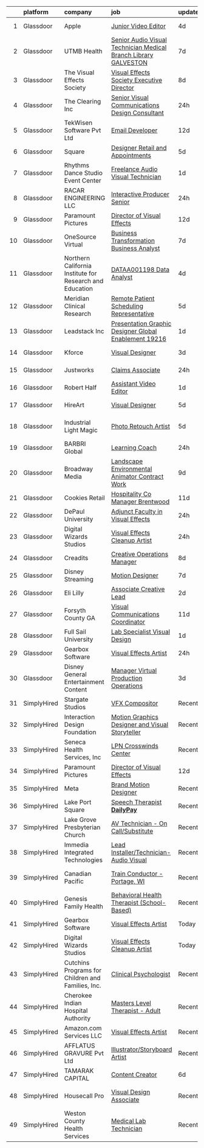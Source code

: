 

|    | platform    | company                                                  | job                                                                                                                                                                                                                                                                                                                                                                                                                                                                                                                                                                                                                                                                                                                                                                                                                                                                                                                                                 | update_time   | location                |
|---:|:------------|:---------------------------------------------------------|:----------------------------------------------------------------------------------------------------------------------------------------------------------------------------------------------------------------------------------------------------------------------------------------------------------------------------------------------------------------------------------------------------------------------------------------------------------------------------------------------------------------------------------------------------------------------------------------------------------------------------------------------------------------------------------------------------------------------------------------------------------------------------------------------------------------------------------------------------------------------------------------------------------------------------------------------------|:--------------|:------------------------|
|  1 | Glassdoor   | Apple                                                    | [Junior Video Editor](https://www.glassdoor.com/partner/jobListing.htm?pos=119&ao=1136043&s=58&guid=00000182627cffe6a5a20e9526e7acf8&src=GD_JOB_AD&t=SR&vt=w&cs=1_e7126802&cb=1659509735878&jobListingId=1008037609326&jrtk=3-0-1g9h7q01ekf3h801-1g9h7q01vi3bb800-a769a777b49e34ae-)                                                                                                                                                                                                                                                                                                                                                                                                                                                                                                                                                                                                                                                                | 4d            | Cupertino, CA           |
|  2 | Glassdoor   | UTMB Health                                              | [Senior Audio Visual Technician   Medical Branch Library  GALVESTON ](https://www.glassdoor.com/partner/jobListing.htm?pos=130&ao=1136043&s=58&guid=00000182627cffe6a5a20e9526e7acf8&src=GD_JOB_AD&t=SR&vt=w&cs=1_a67e3da7&cb=1659509735878&jobListingId=1008031503323&jrtk=3-0-1g9h7q01ekf3h801-1g9h7q01vi3bb800-9e2600cea8ae7249-)                                                                                                                                                                                                                                                                                                                                                                                                                                                                                                                                                                                                                | 7d            | Galveston, TX           |
|  3 | Glassdoor   | The Visual Effects Society                               | [Visual Effects Society   Executive Director](https://www.glassdoor.com/partner/jobListing.htm?pos=101&ao=1110586&s=58&guid=00000182627cffe6a5a20e9526e7acf8&src=GD_JOB_AD&t=SR&vt=w&ea=1&cs=1_6d7b8967&cb=1659509735875&jobListingId=1008028644135&cpc=BBD63848FB84346C&jrtk=3-0-1g9h7q01ekf3h801-1g9h7q01vi3bb800-86c44c743498392b--6NYlbfkN0ArJayimSjQBR4doNII-ykQ8iGiB_i5ozv-tIi56YiLCDSS9YH2DmZeWeuFut6rm5Sn9gO4r5v8laG6GwzUpeKR0F-NdYK7_zB0qQsN-h2HfWJtdGUUXrLdY8spRrZw2OiLkAOng8I6iFq7AhvUo2Y8NBfREVbEgx4Pu882IbEyRDGolLHUL8DOnTpIgZ38KWJ50EAUcMo_9rogRIOkMxQZq5kcp344SnoLbcAtPPMiFuUWMaG54vHL0NwVzRiuRLlymFgFt8wc9BvSwJD7Y51VnrOAl2fs6mt5uAdSN4Nlx1sXVW9zY_O0AD_I6qWRvgu8DFIcDKaCy5HKcWobDWod-avjgoj94q45Ycc-jRX9ZHb8gNvMxmR6k_IRLWNxJaS2lGtH7uxkgioWsbqo6997tOSd0tx4k_WVwa_x8SqnwjN23u-HyNkIKmGfd8lSfi9vaboeQMtWhyrC-FLjzEKcd_mMj8297ypOPOD3N6hlSwX4m34mQvUplgjWvmwpStMLXcmUOcXPv5PtG3dS6RSBI3ixFRty4fA%3D)                                | 8d            | Sherman Oaks, CA        |
|  4 | Glassdoor   | The Clearing Inc                                         | [Senior Visual Communications   Design Consultant](https://www.glassdoor.com/partner/jobListing.htm?pos=106&ao=1110586&s=58&guid=00000182627cffe6a5a20e9526e7acf8&src=GD_JOB_AD&t=SR&vt=w&ea=1&cs=1_32fb9bb7&cb=1659509735876&jobListingId=1008047686531&cpc=26740BCDE5E48596&jrtk=3-0-1g9h7q01ekf3h801-1g9h7q01vi3bb800-fe33d50953920449--6NYlbfkN0D0ff9e8Lfwlpl5zGbQmpn59AL71QmFd7VKOAnfyjZzp5sdngV8WPgYe0dov1m7Y2lnN0ZCx-YCMB-uKXVPyNAsbm6v9cxPOjmpS9SHk26UdbFfUwOr7JuhiHgF8fcMa7EICpl3iTs5zf2XlBU9BH9EJTwvU_2cbPsrYqWvwOR0oZPLgepqVPOdF6rxud0_a7jBnA8lQZxEtgl2UOKgJrhQlADrvkNZsmKXnRGz7AS_t3bIOnHiXbOSQk1hf_15QRZaJUstdqHLAhkH5jw-DH-EnEU-uZWff1mxcjVa3wQ9sTSKKCBuEPc7YsQ4LVDCG4YRDOMT4B_C2u93gKMW1g_8vHw5gtqMWIeZAvoqShNBCQHXUj6JVVEUe5BcABa5O9Ba4ytaAXEzspU6rgoM9zwuz3W7KeQuPF05WVwXQXsJB2OUXVnMRME9fHNsGvxBrrF3pNyeUoPgf-uacYnzdbHubgv8F5PdOJ3sE7v-uW2oZQ%3D%3D)                                                                             | 24h           | Washington, DC          |
|  5 | Glassdoor   | TekWisen Software Pvt  Ltd                               | [Email Developer](https://www.glassdoor.com/partner/jobListing.htm?pos=129&ao=1136043&s=58&guid=00000182627cffe6a5a20e9526e7acf8&src=GD_JOB_AD&t=SR&vt=w&ea=1&cs=1_eba6a6fb&cb=1659509735878&jobListingId=1008019853083&jrtk=3-0-1g9h7q01ekf3h801-1g9h7q01vi3bb800-990f2bd91e40ba0d-)                                                                                                                                                                                                                                                                                                                                                                                                                                                                                                                                                                                                                                                               | 12d           | Remote                  |
|  6 | Glassdoor   | Square                                                   | [Designer  Retail and Appointments](https://www.glassdoor.com/partner/jobListing.htm?pos=123&ao=1136043&s=58&guid=00000182627cffe6a5a20e9526e7acf8&src=GD_JOB_AD&t=SR&vt=w&cs=1_a3164a14&cb=1659509735878&jobListingId=1008036797850&jrtk=3-0-1g9h7q01ekf3h801-1g9h7q01vi3bb800-0e8f3e558523a76c-)                                                                                                                                                                                                                                                                                                                                                                                                                                                                                                                                                                                                                                                  | 5d            | Seattle, WA             |
|  7 | Glassdoor   | Rhythms Dance Studio   Event Center                      | [Freelance Audio Visual Technician](https://www.glassdoor.com/partner/jobListing.htm?pos=111&ao=1136043&s=58&guid=00000182627cffe6a5a20e9526e7acf8&src=GD_JOB_AD&t=SR&vt=w&ea=1&cs=1_a4e8e382&cb=1659509735876&jobListingId=1008045628711&jrtk=3-0-1g9h7q01ekf3h801-1g9h7q01vi3bb800-5fbf955d04d99ee5-)                                                                                                                                                                                                                                                                                                                                                                                                                                                                                                                                                                                                                                             | 1d            | Las Vegas, NV           |
|  8 | Glassdoor   | RACAR ENGINEERING LLC                                    | [Interactive Producer   Senior](https://www.glassdoor.com/partner/jobListing.htm?pos=102&ao=1110586&s=58&guid=00000182627cffe6a5a20e9526e7acf8&src=GD_JOB_AD&t=SR&vt=w&ea=1&cs=1_6bb3bea0&cb=1659509735875&jobListingId=1008047990645&cpc=5C70DC7FEE0D01B1&jrtk=3-0-1g9h7q01ekf3h801-1g9h7q01vi3bb800-03f83b8a66f51556--6NYlbfkN0AxPkrTPsDcA4ai02pSBbiRRK0-Ba8d9G9mYfWaq0SB0fS36dcvke5hg31lpHKocpHM9zQiWpcyLQ0Bt-PXrOB5cyO-exnxLflPeOsfyAyR7wqRHr3pD01NOAkNm7tjQX4gLWvMru3fmS0rnem3x_i4gCh9e9HIKe7rgBnF8l7-LqScajB-F81OQFB8unR6aEjwaZmnucw1bbAhzjPYTqR0aJYfDklfU1JYC-kUuPOYP72z-bhWmKPyGymoMeQjb6SWUCA09w-iLd6tIm1mPPpQMUix74p21EZtX81G7_SBArip9IJEgos0JCV9dVQSg3YkUcsVX-UBGxJZsQ1DT0MnwQyS0ysjUetLJl3LgsCwsHmSM9tpIkJYTk6c6cOjqjF7ebljliyegVx9TBcBf2unPGEmB_fjziaKxpO4JbE73zOugjRQbubLraWJI7Jjxf80juPao9lMTowdBM38eGDGE4Sv_4OGO547TkSu7UdWeLvVR9w_pWz6c1rVqIgrUF0eNEm3Kz1Mug%3D%3D)                                                                | 24h           | Auburn Hills, MI        |
|  9 | Glassdoor   | Paramount Pictures                                       | [Director of Visual Effects](https://www.glassdoor.com/partner/jobListing.htm?pos=109&ao=1136043&s=58&guid=00000182627cffe6a5a20e9526e7acf8&src=GD_JOB_AD&t=SR&vt=w&cs=1_02dea211&cb=1659509735876&jobListingId=1008020936051&jrtk=3-0-1g9h7q01ekf3h801-1g9h7q01vi3bb800-63f1e3dea8262769-)                                                                                                                                                                                                                                                                                                                                                                                                                                                                                                                                                                                                                                                         | 12d           | Los Angeles, CA         |
| 10 | Glassdoor   | OneSource Virtual                                        | [Business Transformation Business Analyst](https://www.glassdoor.com/partner/jobListing.htm?pos=127&ao=1136043&s=58&guid=00000182627cffe6a5a20e9526e7acf8&src=GD_JOB_AD&t=SR&vt=w&cs=1_75d2ecec&cb=1659509735878&jobListingId=1008030854339&jrtk=3-0-1g9h7q01ekf3h801-1g9h7q01vi3bb800-d0df8c19913c023a-)                                                                                                                                                                                                                                                                                                                                                                                                                                                                                                                                                                                                                                           | 7d            | Dallas, TX              |
| 11 | Glassdoor   | Northern California Institute for Research and Education | [DATAA001198 Data Analyst](https://www.glassdoor.com/partner/jobListing.htm?pos=121&ao=1136043&s=58&guid=00000182627cffe6a5a20e9526e7acf8&src=GD_JOB_AD&t=SR&vt=w&ea=1&cs=1_6b38ccd3&cb=1659509735878&jobListingId=1008038494191&jrtk=3-0-1g9h7q01ekf3h801-1g9h7q01vi3bb800-ff15735f070cafc9-)                                                                                                                                                                                                                                                                                                                                                                                                                                                                                                                                                                                                                                                      | 4d            | San Francisco, CA       |
| 12 | Glassdoor   | Meridian Clinical Research                               | [Remote Patient Scheduling Representative](https://www.glassdoor.com/partner/jobListing.htm?pos=113&ao=1136043&s=58&guid=00000182627cffe6a5a20e9526e7acf8&src=GD_JOB_AD&t=SR&vt=w&cs=1_ef1f705c&cb=1659509735877&jobListingId=1008035791358&jrtk=3-0-1g9h7q01ekf3h801-1g9h7q01vi3bb800-660681baea3e27cb-)                                                                                                                                                                                                                                                                                                                                                                                                                                                                                                                                                                                                                                           | 5d            | Remote                  |
| 13 | Glassdoor   | Leadstack Inc                                            | [Presentation Graphic Designer  Global Enablement 19216](https://www.glassdoor.com/partner/jobListing.htm?pos=116&ao=1136043&s=58&guid=00000182627cffe6a5a20e9526e7acf8&src=GD_JOB_AD&t=SR&vt=w&ea=1&cs=1_b319c748&cb=1659509735877&jobListingId=1008045140117&jrtk=3-0-1g9h7q01ekf3h801-1g9h7q01vi3bb800-ea4eae735183aea8-)                                                                                                                                                                                                                                                                                                                                                                                                                                                                                                                                                                                                                        | 1d            | Remote                  |
| 14 | Glassdoor   | Kforce                                                   | [Visual Designer](https://www.glassdoor.com/partner/jobListing.htm?pos=107&ao=1110586&s=58&guid=00000182627cffe6a5a20e9526e7acf8&src=GD_JOB_AD&t=SR&vt=w&cs=1_d76dd7e7&cb=1659509735876&jobListingId=1008039485359&cpc=2CAED5C921A5F994&jrtk=3-0-1g9h7q01ekf3h801-1g9h7q01vi3bb800-38d7cd934ba26d2c--6NYlbfkN0C5IatSLh_Ak1q39eQQoPIxD737RW9NeiYGvIRXkrLjEBkC4LI6KweFWWPiS1PvvlzJWla5cx_TCc-5_FFk_FMs2auIfW76raTItOLD2CLMsY1Hbsf5wKQjAhYrMmyX0M-BQ85MuW8KolIb1F10wBTgGC86oq2GPXCHBmia74g1TTcNn0GpONS2aTfgRWFIFZ1P3WLOMJHxtaNo7XlgGoN-a9NErq36jgYMhXk_RUR35VgwQitWYtfCBzYEZedZWTzhZfLMEx2_LpZVXxNfEWyTohZ7PDM0C1CWiXOrYqryWnrAswSYABm8T6fVUIpxiRzXZdT6Y3JymF6DY6_T8oUBmSRYfa8k-VbTOvL7YUBrG3ZjnKzGN8rTMMRrVqigJZJapfwIL3XpXGLmpb1jvqCAuoNlxSz8HGQvzEgQf8BdqPijVIkothBAIPDqAx0SmzK0iES8CJB2IdEaJakovj1LPoWcfyVQCDBoSXLs8I6aQ0Hn5NbX7TjUBRmuSdWIuoxksbLiGVaiv89MLbIk35ETq7y8qZP7VvoeRG2X1pYnI6MM4Usv3BiDqg8isvb90UsqTDXnxlZ64BbT0oGQhPyBkF2RuYjvj_o%3D) | 3d            | Redmond, WA             |
| 15 | Glassdoor   | Justworks                                                | [Claims Associate](https://www.glassdoor.com/partner/jobListing.htm?pos=117&ao=1136043&s=58&guid=00000182627cffe6a5a20e9526e7acf8&src=GD_JOB_AD&t=SR&vt=w&ea=1&cs=1_34f0e79b&cb=1659509735877&jobListingId=1008047540429&jrtk=3-0-1g9h7q01ekf3h801-1g9h7q01vi3bb800-4fac05972a7fe436-)                                                                                                                                                                                                                                                                                                                                                                                                                                                                                                                                                                                                                                                              | 24h           | New York, NY            |
| 16 | Glassdoor   | Robert Half                                              | [Assistant Video Editor](https://www.glassdoor.com/partner/jobListing.htm?pos=105&ao=1110586&s=58&guid=00000182627cffe6a5a20e9526e7acf8&src=GD_JOB_AD&t=SR&vt=w&ea=1&cs=1_764cd4e4&cb=1659509735876&jobListingId=1008044713965&cpc=FAE5E775D180B2FB&jrtk=3-0-1g9h7q01ekf3h801-1g9h7q01vi3bb800-a881322ad4f24ae1--6NYlbfkN0CpzDdaQkua3np5pkmj49lKioZwmwxQ-yx5plwbYmV_M1N0TAEqFh9qYT8mSqSRLxwnWcwBJWg6vpo5ne5MO-rvDWBxO1CiS5nzlQlGILr778R-nEGJGWnDnernTzK-ilkhzxs_6tqP8TBEwCVvqN1UsJb_UJtDcNVw3GdtngeJ91Vvr6GmVDY7bKXHyyJUTjc7V79aGVWfJtMzT2Qde2Wh77dazkDVl76u_G9TahLjVhjNdxM9IRaz-1hvd3_J5CfeOae86MM4VZJI1Yaz2R5pkb8f9VzeIUXXsH4xwKpU-iSq__H_SQtDJN-HhB4IERdH-aPx-ndvF6mCC0KIoARcquNN6sRW6xKCM98LhyApR2jJf35TgWmOs_lUNBe4odJBUFPVTXAjxQzRFY50HKkAH5cvK9wWz3w2oPG7unQah5oJAdhJfUFENTpDGtGdQvkcVRhqATJwVpg6Ef2Kko_QouHHb9AeAj6Rnpgo6Dm34hyDLe148-8a_ost7tIxpk4%3D)                                                                                     | 1d            | Boca Raton, FL          |
| 17 | Glassdoor   | HireArt                                                  | [Visual Designer](https://www.glassdoor.com/partner/jobListing.htm?pos=103&ao=1110586&s=58&guid=00000182627cffe6a5a20e9526e7acf8&src=GD_JOB_AD&t=SR&vt=w&ea=1&cs=1_7d6cd456&cb=1659509735875&jobListingId=1008036761389&cpc=9C2286EA3771AAF6&jrtk=3-0-1g9h7q01ekf3h801-1g9h7q01vi3bb800-575e8ca9cde594d6--6NYlbfkN0DSgjPPcnEdvoK3uuxfISLALE6pB1FR7YSHOr_tSg5_QGIhoz_2VqUepdcKLBLI_zQaE2vKUPWao0yBBq1XdyYDx8srLpUqp7P8PFGEZX0vObJ1viV9O5YrwQwtQtFmgVOdNNQITfXrqALW85bUqCwAVfFTpIxqr-MmtXHxZuoTFj93ambrd4bFYZ4fvXigorq50QoZad7CCvnnwR6FsRboEComGvUP5NVFN0PMANI-okPFC7XMCspgbzjPNIFjs1iUd7VdN0y_aLGyC2FpUyMwe1uJSwQjrH_d5f0XukKNAD45THPILl5gtSB9u0hOZMGZD3dzesBu5b6_iXjaPOvbEJRiWgv_ye0eD0tteMF8W0c_kIQfiSzQvmOrXo69NBF6oiKR3prC6Jc5RhUKBl-nue8rnKjNh1iNu6xz3w5a_sF23j3lnoJHiEMSrpoCCdg115B_LR0hdOSlArPnfpAl1jRAgO3kY7VPk910rqvEwYQ-ZlWro8ZlqiME6KuzTG8Uuz1IURmVZUDUM6SgZiscOrT7cFHKlu8ZCWPpD-431gwurY94Ur0oFfO0BkO3PUkB_SKvYoakDA%3D%3D)              | 5d            | Los Angeles, CA         |
| 18 | Glassdoor   | Industrial Light   Magic                                 | [Photo Retouch Artist](https://www.glassdoor.com/partner/jobListing.htm?pos=118&ao=1136043&s=58&guid=00000182627cffe6a5a20e9526e7acf8&src=GD_JOB_AD&t=SR&vt=w&cs=1_de561ccb&cb=1659509735878&jobListingId=1008035381220&jrtk=3-0-1g9h7q01ekf3h801-1g9h7q01vi3bb800-baf3904bdcc0408d-)                                                                                                                                                                                                                                                                                                                                                                                                                                                                                                                                                                                                                                                               | 5d            | San Francisco, CA       |
| 19 | Glassdoor   | BARBRI Global                                            | [Learning Coach](https://www.glassdoor.com/partner/jobListing.htm?pos=128&ao=1136043&s=58&guid=00000182627cffe6a5a20e9526e7acf8&src=GD_JOB_AD&t=SR&vt=w&ea=1&cs=1_8e021cff&cb=1659509735878&jobListingId=1008048876395&jrtk=3-0-1g9h7q01ekf3h801-1g9h7q01vi3bb800-650b514fd89340ff-)                                                                                                                                                                                                                                                                                                                                                                                                                                                                                                                                                                                                                                                                | 24h           | Dallas, TX              |
| 20 | Glassdoor   | Broadway Media                                           | [Landscape Environmental Animator  Contract Work ](https://www.glassdoor.com/partner/jobListing.htm?pos=104&ao=1110586&s=58&guid=00000182627cffe6a5a20e9526e7acf8&src=GD_JOB_AD&t=SR&vt=w&ea=1&cs=1_a19ef58c&cb=1659509735876&jobListingId=1008026135202&cpc=9908D8D4413DBB8A&jrtk=3-0-1g9h7q01ekf3h801-1g9h7q01vi3bb800-ccf0dcea8885cc50--6NYlbfkN0BNrFD-6x1N7Hzs6LDu8lB24-QPJWnowhDvhATwC3gg7NCOIfec78VDaDmVWvhEEm5CG2HCjguCngRpR4RGYYHcO6XpWmHBvM-g_lcVNC94NDNh-lwrOyW1_ozzAkY4sXSYfIe2Io1VmtY4WBBh9wHUpkcE7ZnqnZEHgTdvXUXkzEm-Wo3kY-nmf3l4P_5KrEVl1BN_dM9xholukX4lektl3gJ0MI797JPWB4AzTmfUmSsd8pkkjHcg13af8qnOeZpfPeKKxffGiPuURBF8Bj4DNrxpBEKDRljNRsVw6Pj3FHfwlxadmuIdtGxsPCm15PFPbDkpV7nWqbuWQeLbhnE8zlLXPFjv7WeMutNHOvJLGPOlGtzCa6QnD6k_w6P76iYwSkkqfa-SmzpG4v0_w3g1RLvpwAdvXqLfYotWCTrW6kCY4L4JL80zIhvCDTp2dyuGbDU0msOJWuMSoEsOMheDOrZZd8GeP5UbOBuaz3Sa9rEGS8S4mAuulxPavqyPdkcM7z9P0cUoPDFn1-1fbWgd8LemNittPXw%3D)                           | 9d            | Remote                  |
| 21 | Glassdoor   | Cookies Retail                                           | [Hospitality Co Manager   Brentwood](https://www.glassdoor.com/partner/jobListing.htm?pos=120&ao=1136043&s=58&guid=00000182627cffe6a5a20e9526e7acf8&src=GD_JOB_AD&t=SR&vt=w&ea=1&cs=1_dbd9ef68&cb=1659509735878&jobListingId=1008022192709&jrtk=3-0-1g9h7q01ekf3h801-1g9h7q01vi3bb800-ce1964cad51bdf50-)                                                                                                                                                                                                                                                                                                                                                                                                                                                                                                                                                                                                                                            | 11d           | Los Angeles, CA         |
| 22 | Glassdoor   | DePaul University                                        | [Adjunct Faculty in Visual Effects](https://www.glassdoor.com/partner/jobListing.htm?pos=112&ao=1136043&s=58&guid=00000182627cffe6a5a20e9526e7acf8&src=GD_JOB_AD&t=SR&vt=w&cs=1_ec89d984&cb=1659509735876&jobListingId=1008048169235&jrtk=3-0-1g9h7q01ekf3h801-1g9h7q01vi3bb800-4d9c4e632de0bd34-)                                                                                                                                                                                                                                                                                                                                                                                                                                                                                                                                                                                                                                                  | 24h           | Chicago, IL             |
| 23 | Glassdoor   | Digital Wizards Studios                                  | [Visual Effects Cleanup Artist](https://www.glassdoor.com/partner/jobListing.htm?pos=108&ao=1136043&s=58&guid=00000182627cffe6a5a20e9526e7acf8&src=GD_JOB_AD&t=SR&vt=w&ea=1&cs=1_8deee51b&cb=1659509735876&jobListingId=1008047312634&jrtk=3-0-1g9h7q01ekf3h801-1g9h7q01vi3bb800-ee6cf7d9fba83118-)                                                                                                                                                                                                                                                                                                                                                                                                                                                                                                                                                                                                                                                 | 24h           | Remote                  |
| 24 | Glassdoor   | Creadits                                                 | [Creative Operations Manager](https://www.glassdoor.com/partner/jobListing.htm?pos=124&ao=1136043&s=58&guid=00000182627cffe6a5a20e9526e7acf8&src=GD_JOB_AD&t=SR&vt=w&ea=1&cs=1_770220cf&cb=1659509735878&jobListingId=1008027260708&jrtk=3-0-1g9h7q01ekf3h801-1g9h7q01vi3bb800-315bafc6e876d780-)                                                                                                                                                                                                                                                                                                                                                                                                                                                                                                                                                                                                                                                   | 8d            | Remote                  |
| 25 | Glassdoor   | Disney Streaming                                         | [Motion Designer](https://www.glassdoor.com/partner/jobListing.htm?pos=125&ao=1136043&s=58&guid=00000182627cffe6a5a20e9526e7acf8&src=GD_JOB_AD&t=SR&vt=w&cs=1_13c6b4dd&cb=1659509735878&jobListingId=1008030380737&jrtk=3-0-1g9h7q01ekf3h801-1g9h7q01vi3bb800-ebe4f76880ff5351-)                                                                                                                                                                                                                                                                                                                                                                                                                                                                                                                                                                                                                                                                    | 7d            | New York, NY            |
| 26 | Glassdoor   | Eli Lilly                                                | [Associate   Creative Lead](https://www.glassdoor.com/partner/jobListing.htm?pos=122&ao=1136043&s=58&guid=00000182627cffe6a5a20e9526e7acf8&src=GD_JOB_AD&t=SR&vt=w&cs=1_0c41d96b&cb=1659509735878&jobListingId=1008041695741&jrtk=3-0-1g9h7q01ekf3h801-1g9h7q01vi3bb800-211895794c41caf2-)                                                                                                                                                                                                                                                                                                                                                                                                                                                                                                                                                                                                                                                          | 2d            | Indianapolis, IN        |
| 27 | Glassdoor   | Forsyth County  GA                                       | [Visual Communications Coordinator](https://www.glassdoor.com/partner/jobListing.htm?pos=126&ao=1136043&s=58&guid=00000182627cffe6a5a20e9526e7acf8&src=GD_JOB_AD&t=SR&vt=w&cs=1_c15458d0&cb=1659509735878&jobListingId=1008023500038&jrtk=3-0-1g9h7q01ekf3h801-1g9h7q01vi3bb800-610985f53b80e712-)                                                                                                                                                                                                                                                                                                                                                                                                                                                                                                                                                                                                                                                  | 11d           | Cumming, GA             |
| 28 | Glassdoor   | Full Sail University                                     | [Lab Specialist   Visual Design](https://www.glassdoor.com/partner/jobListing.htm?pos=114&ao=1136043&s=58&guid=00000182627cffe6a5a20e9526e7acf8&src=GD_JOB_AD&t=SR&vt=w&cs=1_ae66d137&cb=1659509735877&jobListingId=1008045287714&jrtk=3-0-1g9h7q01ekf3h801-1g9h7q01vi3bb800-51b67dcb0c257c68-)                                                                                                                                                                                                                                                                                                                                                                                                                                                                                                                                                                                                                                                     | 1d            | Winter Park, FL         |
| 29 | Glassdoor   | Gearbox Software                                         | [Visual Effects Artist](https://www.glassdoor.com/partner/jobListing.htm?pos=110&ao=1136043&s=58&guid=00000182627cffe6a5a20e9526e7acf8&src=GD_JOB_AD&t=SR&vt=w&ea=1&cs=1_dfede68f&cb=1659509735876&jobListingId=1008046736249&jrtk=3-0-1g9h7q01ekf3h801-1g9h7q01vi3bb800-e2dbd4b4cea587a5-)                                                                                                                                                                                                                                                                                                                                                                                                                                                                                                                                                                                                                                                         | 24h           | Frisco, TX              |
| 30 | Glassdoor   | Disney General Entertainment Content                     | [Manager  Virtual Production Operations](https://www.glassdoor.com/partner/jobListing.htm?pos=115&ao=1136043&s=58&guid=00000182627cffe6a5a20e9526e7acf8&src=GD_JOB_AD&t=SR&vt=w&cs=1_0f1c79ff&cb=1659509735877&jobListingId=1008039371667&jrtk=3-0-1g9h7q01ekf3h801-1g9h7q01vi3bb800-50c154a929ebe1cc-)                                                                                                                                                                                                                                                                                                                                                                                                                                                                                                                                                                                                                                             | 3d            | Burbank, CA             |
| 31 | SimplyHired | Stargate Studios                                         | [VFX Compositor](https://www.simplyhired.com/job/Sfd19adjJ5XjbtUNNvu-vz3MYh08PG5FxyGQ-h967jvwbASIAsqbDw?q=visual+effects)                                                                                                                                                                                                                                                                                                                                                                                                                                                                                                                                                                                                                                                                                                                                                                                                                           | Recently      | Remote                  |
| 32 | SimplyHired | Interaction Design Foundation                            | [Motion Graphics Designer and Visual Storyteller](https://www.simplyhired.com/job/vBbJF7EY2Ei3zu4ES1BbcZXKYqRco6-gTk4b2bmABCDbPLItwxUqpQ?q=visual+effects)                                                                                                                                                                                                                                                                                                                                                                                                                                                                                                                                                                                                                                                                                                                                                                                          | Recently      | Remote                  |
| 33 | SimplyHired | Seneca Health Services, Inc                              | [LPN Crosswinds Center](https://www.simplyhired.com/job/Rylk2uVJw23oEBLoIQ4cqs43Yll4-e6xT4YZa4Ta8WAirr1kJgT3RA?q=visual+effects)                                                                                                                                                                                                                                                                                                                                                                                                                                                                                                                                                                                                                                                                                                                                                                                                                    | Recently      | Maxwelton, WV           |
| 34 | SimplyHired | Paramount Pictures                                       | [Director of Visual Effects](https://www.simplyhired.com/job/zvkzkC0H2O1lN5WgGBNKEJlYql9QDxP7-GmwB1wVJCRecrYhrEyumg?q=visual+effects)                                                                                                                                                                                                                                                                                                                                                                                                                                                                                                                                                                                                                                                                                                                                                                                                               | 12d           | Los Angeles, CA         |
| 35 | SimplyHired | Meta                                                     | [Brand Motion Designer](https://www.simplyhired.com/job/2ogLfRsadJs73zfLc25NnhV-OBhbKKAPGA08vyu0Lre9Xt9kIMRxIw?q=visual+effects)                                                                                                                                                                                                                                                                                                                                                                                                                                                                                                                                                                                                                                                                                                                                                                                                                    | Recently      | Remote                  |
| 36 | SimplyHired | Lake Port Square                                         | [Speech Therapist **DailyPay**](https://www.simplyhired.com/job/UnbmGA5ask0d3rqUECA3Vus0b1qHb1rsdbo-W4HeVzi_DQ2TQoAJ7Q?q=visual+effects)                                                                                                                                                                                                                                                                                                                                                                                                                                                                                                                                                                                                                                                                                                                                                                                                            | Recently      | Leesburg, FL            |
| 37 | SimplyHired | Lake Grove Presbyterian Church                           | [AV Technician - On Call/Substitute](https://www.simplyhired.com/job/tb9Lp_96v5nuqnhe0ZYtbeKN6hRlb-jVRHz1dLdsFAKeVM_Axvfv9Q?q=visual+effects)                                                                                                                                                                                                                                                                                                                                                                                                                                                                                                                                                                                                                                                                                                                                                                                                       | Recently      | Lake Oswego, OR         |
| 38 | SimplyHired | Immedia Integrated Technologies                          | [Lead Installer/Technician-Audio Visual](https://www.simplyhired.com/job/IL_TH2SXPlz2tOw2DDE_I22xSpEewZlkJne33ZaAXd-CmCI5oTmI_A?q=visual+effects)                                                                                                                                                                                                                                                                                                                                                                                                                                                                                                                                                                                                                                                                                                                                                                                                   | Recently      | Scottsdale, AZ          |
| 39 | SimplyHired | Canadian Pacific                                         | [Train Conductor - Portage, WI](https://www.simplyhired.com/job/zAeDeWYrVHBFKFPpNygRbJq_8RLl1pfvlAVWTMkZBpX2ULps7Gjsjw?q=visual+effects)                                                                                                                                                                                                                                                                                                                                                                                                                                                                                                                                                                                                                                                                                                                                                                                                            | Recently      | Portage, WI +1 location |
| 40 | SimplyHired | Genesis Family Health                                    | [Behavioral Health Therapist (School-Based)](https://www.simplyhired.com/job/hTgdZsyhTBCdpDrsuGZBwdR4CxKsKBA1zOczyDowxHzP1U6srMahlA?q=visual+effects)                                                                                                                                                                                                                                                                                                                                                                                                                                                                                                                                                                                                                                                                                                                                                                                               | Recently      | Ulysses, KS             |
| 41 | SimplyHired | Gearbox Software                                         | [Visual Effects Artist](https://www.simplyhired.com/job/FN3K3PL-YTPqAFAwnDc6JeiELfVX6pZ_i9hWAMhuf6kPhSfSOwz_OA?q=visual+effects)                                                                                                                                                                                                                                                                                                                                                                                                                                                                                                                                                                                                                                                                                                                                                                                                                    | Today         | Frisco, TX              |
| 42 | SimplyHired | Digital Wizards Studios                                  | [Visual Effects Cleanup Artist](https://www.simplyhired.com/job/kkqZXaOG1mVYi_8_TZsl5EWZe3RnXtgf1yRDCdM8gE9RydYvJlysrA?q=visual+effects)                                                                                                                                                                                                                                                                                                                                                                                                                                                                                                                                                                                                                                                                                                                                                                                                            | Today         | Remote                  |
| 43 | SimplyHired | Cutchins Programs for Children and Families, Inc.        | [Clinical Psychologist](https://www.simplyhired.com/job/D_kpqaeIkGJrfQvxBPaljAQHK0So3iUCFU9tfDmuhv2uWg89_lVCSg?q=visual+effects)                                                                                                                                                                                                                                                                                                                                                                                                                                                                                                                                                                                                                                                                                                                                                                                                                    | Recently      | Springfield, MA         |
| 44 | SimplyHired | Cherokee Indian Hospital Authority                       | [Masters Level Therapist - Adult](https://www.simplyhired.com/job/Zb1f9ndDfCV9DwGpRQtBDaD502p99LL1Fuxm0qJ1PxK8iNIQhLI8UA?q=visual+effects)                                                                                                                                                                                                                                                                                                                                                                                                                                                                                                                                                                                                                                                                                                                                                                                                          | Recently      | Cherokee, NC            |
| 45 | SimplyHired | Amazon.com Services LLC                                  | [Visual Effects Artist](https://www.simplyhired.com/job/1CW6xCHxbS_3Fw-1k61jGNNV4gD5b4FwP-VVa-9I7gj9S9OY3KkCWA?q=visual+effects)                                                                                                                                                                                                                                                                                                                                                                                                                                                                                                                                                                                                                                                                                                                                                                                                                    | Recently      | Irvine, CA              |
| 46 | SimplyHired | AFFLATUS GRAVURE Pvt Ltd                                 | [Illustrator/Storyboard Artist](https://www.simplyhired.com/job/3hWfT3a4tUFg4oH4quVpAV5P60ZY3SgpyN-SYuttUpCB66pl8iMTOA?q=visual+effects)                                                                                                                                                                                                                                                                                                                                                                                                                                                                                                                                                                                                                                                                                                                                                                                                            | Recently      | Remote                  |
| 47 | SimplyHired | TAMARAK CAPITAL                                          | [Content Creator](https://www.simplyhired.com/job/oVFEP0rN9rJC4LYRu0BXB-Eu3leQ2g8f-EZ3NGmGscSwC0c7UxwooQ?q=visual+effects)                                                                                                                                                                                                                                                                                                                                                                                                                                                                                                                                                                                                                                                                                                                                                                                                                          | 6d            | Springville, UT         |
| 48 | SimplyHired | Housecall Pro                                            | [Visual Design Associate](https://www.simplyhired.com/job/bVWH2QLsb94rfqSg4lyIiA1hYjeUUNUk8s-VdqAQMwxoiuiGgm1lSA?q=visual+effects)                                                                                                                                                                                                                                                                                                                                                                                                                                                                                                                                                                                                                                                                                                                                                                                                                  | Recently      | Denver, CO +1 location  |
| 49 | SimplyHired | Weston County Health Services                            | [Medical Lab Technician](https://www.simplyhired.com/job/ZpSGjvrXR-nkHEEJ5yh3TwbL2Hg3qeylXkuvZt0zSnAsIFwIa-udQg?q=visual+effects)                                                                                                                                                                                                                                                                                                                                                                                                                                                                                                                                                                                                                                                                                                                                                                                                                   | Recently      | Newcastle, WY           |